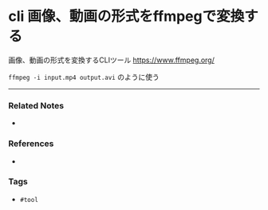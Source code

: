 # cli 画像、動画の形式をffmpegで変換する
画像、動画の形式を変換するCLIツール
https://www.ffmpeg.org/


`ffmpeg -i input.mp4 output.avi`
のように使う

---
### Related Notes
- 

### References
- 

### Tags
- `#tool` 